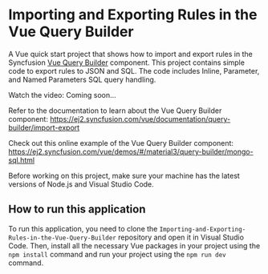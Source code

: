 # Importing and Exporting Rules in the Vue Query Builder

A Vue quick start project that shows how to import and export rules in the Syncfusion [Vue Query Builder](https://www.syncfusion.com/vue-components/vue-query-builder?utm_source=github&utm_medium=listing&utm_campaign=tutorial-videos-vue-query-builder-importexportrules-sample) component. This project contains simple code to export rules to JSON and SQL. The code includes Inline, Parameter, and Named Parameters SQL query handling.

Watch the video: Coming soon…

Refer to the documentation to learn about the Vue Query Builder component: https://ej2.syncfusion.com/vue/documentation/query-builder/import-export

Check out this online example of the Vue Query Builder component: https://ej2.syncfusion.com/vue/demos/#/material3/query-builder/mongo-sql.html

Before working on this project, make sure your  machine has the latest versions of Node.js and Visual Studio Code.

## How to run this application
To run this application, you need to clone the `Importing-and-Exporting-Rules-in-the-Vue-Query-Builder` repository and open it in Visual Studio Code. Then, install all the necessary Vue packages in your project using the `npm install` command and run your project using the `npm run dev` command.

